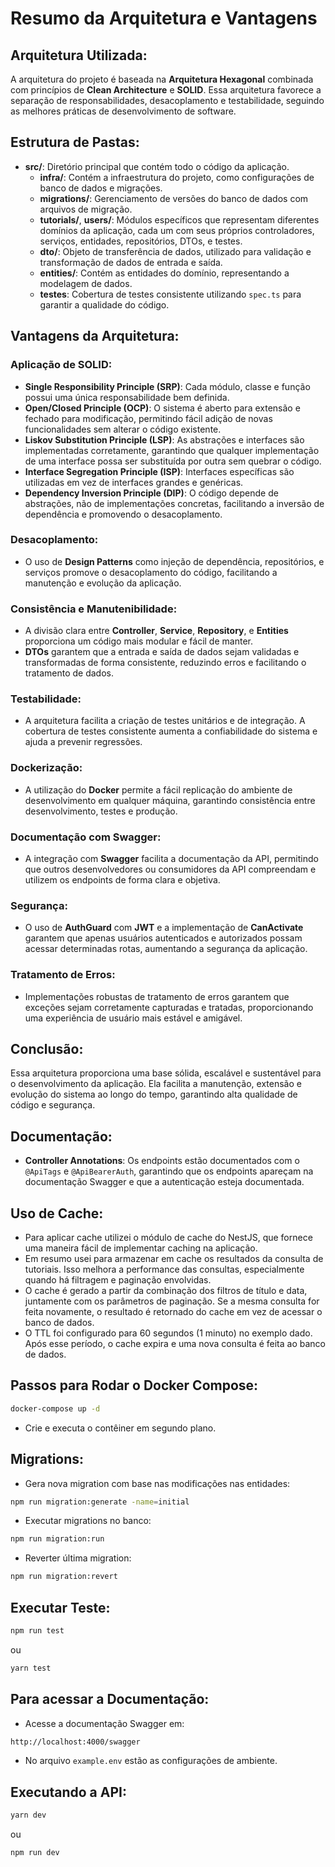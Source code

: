 # Resumo da Arquitetura e Vantagens

## Arquitetura Utilizada:

A arquitetura do projeto é baseada na **Arquitetura Hexagonal** combinada com princípios de **Clean Architecture** e **SOLID**. Essa arquitetura favorece a separação de responsabilidades, desacoplamento e testabilidade, seguindo as melhores práticas de desenvolvimento de software.

## Estrutura de Pastas:

- **src/**: Diretório principal que contém todo o código da aplicação.
  - **infra/**: Contém a infraestrutura do projeto, como configurações de banco de dados e migrações.
  - **migrations/**: Gerenciamento de versões do banco de dados com arquivos de migração.
  - **tutorials/**, **users/**: Módulos específicos que representam diferentes domínios da aplicação, cada um com seus próprios controladores, serviços, entidades, repositórios, DTOs, e testes.
  - **dto/**: Objeto de transferência de dados, utilizado para validação e transformação de dados de entrada e saída.
  - **entities/**: Contém as entidades do domínio, representando a modelagem de dados.
  - **testes**: Cobertura de testes consistente utilizando `spec.ts` para garantir a qualidade do código.

## Vantagens da Arquitetura:

### Aplicação de SOLID:

- **Single Responsibility Principle (SRP)**: Cada módulo, classe e função possui uma única responsabilidade bem definida.
- **Open/Closed Principle (OCP)**: O sistema é aberto para extensão e fechado para modificação, permitindo fácil adição de novas funcionalidades sem alterar o código existente.
- **Liskov Substitution Principle (LSP)**: As abstrações e interfaces são implementadas corretamente, garantindo que qualquer implementação de uma interface possa ser substituída por outra sem quebrar o código.
- **Interface Segregation Principle (ISP)**: Interfaces específicas são utilizadas em vez de interfaces grandes e genéricas.
- **Dependency Inversion Principle (DIP)**: O código depende de abstrações, não de implementações concretas, facilitando a inversão de dependência e promovendo o desacoplamento.

### Desacoplamento:

- O uso de **Design Patterns** como injeção de dependência, repositórios, e serviços promove o desacoplamento do código, facilitando a manutenção e evolução da aplicação.

### Consistência e Manutenibilidade:

- A divisão clara entre **Controller**, **Service**, **Repository**, e **Entities** proporciona um código mais modular e fácil de manter.
- **DTOs** garantem que a entrada e saída de dados sejam validadas e transformadas de forma consistente, reduzindo erros e facilitando o tratamento de dados.

### Testabilidade:

- A arquitetura facilita a criação de testes unitários e de integração. A cobertura de testes consistente aumenta a confiabilidade do sistema e ajuda a prevenir regressões.

### Dockerização:

- A utilização do **Docker** permite a fácil replicação do ambiente de desenvolvimento em qualquer máquina, garantindo consistência entre desenvolvimento, testes e produção.

### Documentação com Swagger:

- A integração com **Swagger** facilita a documentação da API, permitindo que outros desenvolvedores ou consumidores da API compreendam e utilizem os endpoints de forma clara e objetiva.

### Segurança:

- O uso de **AuthGuard** com **JWT** e a implementação de **CanActivate** garantem que apenas usuários autenticados e autorizados possam acessar determinadas rotas, aumentando a segurança da aplicação.

### Tratamento de Erros:

- Implementações robustas de tratamento de erros garantem que exceções sejam corretamente capturadas e tratadas, proporcionando uma experiência de usuário mais estável e amigável.

## Conclusão:

Essa arquitetura proporciona uma base sólida, escalável e sustentável para o desenvolvimento da aplicação. Ela facilita a manutenção, extensão e evolução do sistema ao longo do tempo, garantindo alta qualidade de código e segurança.

## Documentação:

- **Controller Annotations**: Os endpoints estão documentados com o `@ApiTags` e `@ApiBearerAuth`, garantindo que os endpoints apareçam na documentação Swagger e que a autenticação esteja documentada.

## Uso de Cache:

- Para aplicar cache utilizei o módulo de cache do NestJS, que fornece uma maneira fácil de implementar caching na aplicação.
- Em resumo usei para armazenar em cache os resultados da consulta de tutoriais. Isso melhora a performance das consultas, especialmente quando há filtragem e paginação envolvidas.
- O cache é gerado a partir da combinação dos filtros de título e data, juntamente com os parâmetros de paginação. Se a mesma consulta for feita novamente, o resultado é retornado do cache em vez de acessar o banco de dados.
- O TTL foi configurado para 60 segundos (1 minuto) no exemplo dado. Após esse período, o cache expira e uma nova consulta é feita ao banco de dados.

## Passos para Rodar o Docker Compose:

```bash
docker-compose up -d
```

- Crie e executa o contêiner em segundo plano.

## Migrations:

- Gera nova migration com base nas modificações nas entidades:

```bash
npm run migration:generate -name=initial
```

- Executar migrations no banco:

```bash
npm run migration:run
```

- Reverter última migration:

```bash
npm run migration:revert
```

## Executar Teste:

```bash
npm run test
```

ou

```bash
yarn test
```

## Para acessar a Documentação:

- Acesse a documentação Swagger em:

```bash
http://localhost:4000/swagger
```

- No arquivo `example.env` estão as configurações de ambiente.

## Executando a API:

```bash
yarn dev
```

ou

```bash
npm run dev
```

